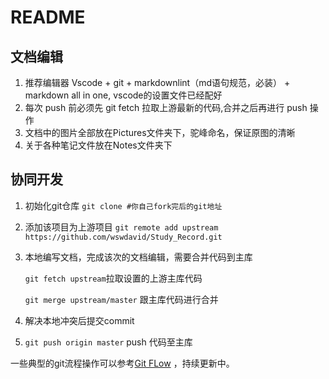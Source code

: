 # README

## 文档编辑

1. 推荐编辑器 Vscode + git + markdownlint（md语句规范，必装） + markdown all in one, vscode的设置文件已经配好
2. 每次 push 前必须先 git fetch 拉取上游最新的代码,合并之后再进行 push 操作
3. 文档中的图片全部放在Pictures文件夹下，驼峰命名，保证原图的清晰
4. 关于各种笔记文件放在Notes文件夹下

## 协同开发

1. 初始化git仓库
`git clone #你自己fork完后的git地址`
2. 添加该项目为上游项目
`git remote add upstream https://github.com/wswdavid/Study_Record.git`
3. 本地编写文档，完成该次的文档编辑，需要合并代码到主库

    `git fetch upstream`拉取设置的上游主库代码

    `git merge upstream/master` 跟主库代码进行合并

4. 解决本地冲突后提交commit
5. `git push origin master` push 代码至主库

一些典型的git流程操作可以参考[Git FLow](./Notes/DevOps/GitFlow.md)
，持续更新中。
